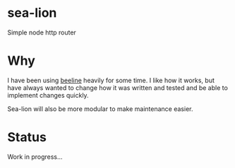 # sea-lion

Simple node http router

# Why

I have been using [beeline](https://github.com/xavi-/beeline) heavily for some time.
I like how it works, but have always wanted to change how it was written and tested and be able to implement changes quickly.

Sea-lion will also be more modular to make maintenance easier.


# Status

Work in progress...
